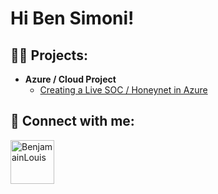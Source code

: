 <h1>Hi Ben Simoni! </h1>


<h2>👨‍💻 Projects:</h2>

- <b>Azure / Cloud Project</b>
  - [Creating a Live SOC / Honeynet in Azure](https://github.com/Benjamainlouis/Azure-SOC)

<h2> 🤳 Connect with me:</h2>

<img align = "left" alt="BenjamainLouis" width="70px" src="https://github.com/user-attachments/assets/516104b0-9fea-4e4a-bb5f-d6ba2997f14a" />


[linkedin]: https://www.linkedin.com/in/benjamain-louis/
